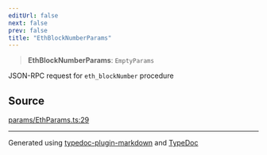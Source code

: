 ```yaml
---
editUrl: false
next: false
prev: false
title: "EthBlockNumberParams"
---
```


> **EthBlockNumberParams**: `EmptyParams`

JSON-RPC request for `eth_blockNumber` procedure

## Source

[params/EthParams.ts:29](https://github.com/evmts/tevm-monorepo/blob/main/packages/actions-types/src/params/EthParams.ts#L29)

***
Generated using [typedoc-plugin-markdown](https://www.npmjs.com/package/typedoc-plugin-markdown) and [TypeDoc](https://typedoc.org/)

